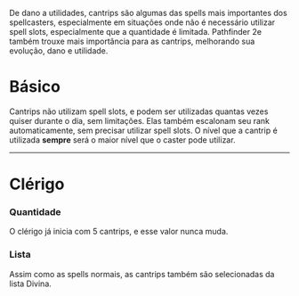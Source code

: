 De dano a utilidades, cantrips são algumas das spells mais importantes dos spellcasters, especialmente em situações onde não é necessário utilizar spell slots, especialmente que a quantidade é limitada. Pathfinder 2e também trouxe mais importância para as cantrips, melhorando sua evolução, dano e utilidade.

# Básico
Cantrips não utilizam spell slots, e podem ser utilizadas quantas vezes quiser durante o dia, sem limitações. Elas também escalonam seu rank automaticamente, sem precisar utilizar spell slots. O nível que a cantrip é utilizada **sempre** será o maior nível que o caster pode utilizar.

---
# Clérigo
### Quantidade
O clérigo já inicia com 5 cantrips, e esse valor nunca muda.

### Lista
Assim como as spells normais, as cantrips também são selecionadas da lista Divina.